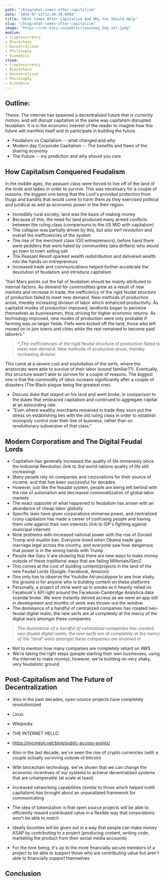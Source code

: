 ```yaml
---
path: "/blog/what-comes-after-capitalism"
date: "2018-07-22T12:30:30.000Z"
title: "What Comes After Capitalism And Why You Should Help"
slug: "/blog/what-comes-after-capitalism"
image: "https://cdn.k1nz.co/public/causeway_bay_sml.jpeg"
medium:
- Cryptocurrency
- Blockchain
- Decentralized
- Philosophy
- Economics
steem:
- Cryptocurrency
- Blockchain
- Decentralized
- Philosophy
- Economics
---
```


## Outline:
Thesis: The internet has spawned a decentralized future that is currently motion, and will disrupt capitalism in the same way capitalism disrupted feudalism. It is in the economic interest of the reader to imagine how this future will manifest itself and to participate in building the future.

- Feudalism vs Capitalism -- what changed and why
- Modern day Corporate Capitalism -- The benefits and flaws of the sharing economy
- The Future -- my prediction and why should you care

## How Capitalism Conquered Feudalism

In the middle ages, the peasant class were forced to live off of the land of the lords and ladies in order to survive. This was necessary for a couple of reasons, the biggest one being that the Lord's provided protection from thugs and bandits that would come to harm them as they exercised political and juridical as well as economic power in the their region.

- Incredibly rural society, land was the basis of making money
- Because of this, the need for land produced many armed conflicts between the ruling class (comparisons to the US MID with capitalism)
- The collapse was partially driven by this, but also serf revolution and overall the inefficiencies of the system
- The rise of the merchant class (OG entrepreneurs), before hand there were peddlers that were hated by communities (aka drifters) who would go town to town selling salt
- The Peasant Revolt sparked wealth redistribution and delivered wealth into the hands on entrepreneurs
- Increased trade and communications helped further accelerate the devolution of feudalism and introduce capitalism

"Karl Marx points out the fall of feudalism should be mainly attributed to internal factors. As demand for commodities grew as a result of new markets and increase in trade, the inefficiency of the rigid feudal structure of production failed to meet new demand. New methods of production arose, thereby increasing division of labor which enhanced productivity. As capitalist modes of production improved, landlords began to perceive themselves as businessmen, thus striving for higher economic returns. As technology improved, new modes of production were only probable if farming was on larger fields. Fiefs were kicked off the land, those who left moved on to join towns and cities while the rest remained to become paid laborers."

>*_The inefficiencies of the rigid feudal structure of production failed to meet new demand. New methods of production arose, thereby increasing division

This came at a severe cost and exploitation of the serfs, where the aristocrats were able to survive of their labor (sound familiar??). Eventually, this structure wasn't able to survive for a couple of reasons. The biggest one is that the commodity of labor increase significantly after a couple of disasters (The Black plague being the greatest one).
- Discuss duke that stayed on his land and went broke, in comparison to the dukes that embraced capitalism and continued to aggregate capital at an astounding rate
- "Even where wealthy merchants remained in trade they soon put the stress on establishing ties with the old ruling class in order to establish monopoly control over their line of business, rather than on revolutionary subversion of that class."


## Modern Corporatism and The Digital Feudal Lords
- Capitalism has generally increased the quality of life immenesly since the Industrial Revolution (link to 3rd world nations quality of life still increasing)
- Many people rely on companies and corporations for their source of income, and that has been successful for decades
- However, just like the feaudal system, people are being left behind with the rise of automation and decreased commoditization of global labor markets
- The exact opposite of what happened to feudalism has arisen with an abundance of cheap labor globally
- Specific laws have given corporations immense power, and centralized crony capitalism has made a career of confusing people and having them vote against their own interests (link to ISP's fighting against municipal internet)
- Note problems with increased national power with the rise of Donald Trump and muslim ban. Everyone loved when Obama made gay marriage legal across the country, and everyone saw how dangerous that power is in the wrong hands with Trump
- People like Gary V are showing that there are new ways to make money outside of these traditional ways that are failing Millenials/GenZ
- This comes at the cost of building content/projects in the land of the new Feudal Lords (Google, Facebook, Amazon)
- One only has to observe the Youtube Ad-pocalypse to see how shaky the ground is for anyone who is building content on these platforms
- Personally, a project of mine went up in smoke as it heavily relied on Facebook's API right around the Facebook-Cambridge Analytica data scandal broke. We were instantly denied access as we were an app still in development and months of work was thrown out the window.
- The dominance of a handful of centralized companies has created neo-feudal digital realm, the new serfs are at completely at the mercy of the digital wars amongst these companies

>*_The dominance of a handful of centralized companies has created neo-feudal digital realm, the new serfs are at completely at the mercy of the "land" wars amongst these companies are involved in_*


- Not to mention how many companies are completely reliant on AWS
- We're taking the right steps (people starting their own businesses, using the internet to make money), however, we're building on very shaky, very feudalistic ground

## Post-Capitalism and The Future of Decentralization
- Also in the past decades, open-source projects have completely revolutionized
- Linux
- Wikipedia
- THE INTERNET HELLO
- https://nycmesh.net/blog/public-access-points/

- Also in the last decade, we've seen the rise of crypto currencies (with a couple actually surviving outside of bitcoin)
- With blockchain technology, we've shown that we can change the economic incentives of our systems to achieve decentralized systems that are untamperable (at scale at least)

- Increased networking capabilities (similar to those which helped instill capitalism) has brought about an unparallaled framework for communicating

- The idea of tokenization is that open source projects will be able to efficiently reward contributed value in a flexible way that corporations won't be able to match
- Ideally bounties will be given out in a way that people can make money ASAP by contributing to a project (producing content, writing code, marketing the product from their social media accounts)
- For the time being, it's up to the more financially secure members of a project to be able to support those who are contributing value but aren't able to financially support themselves


## Conclusion

